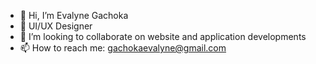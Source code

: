 - 👋 Hi, I’m Evalyne Gachoka
- 🌱 UI/UX Designer
- 💞️ I’m looking to collaborate on website and application developments
- 📫 How to reach me: gachokaevalyne@gmail.com

<!---
gevelyne/gevelyne is a ✨ special ✨ repository because its `README.md` (this file) appears on your GitHub profile.
You can click the Preview link to take a look at your changes.
--->
